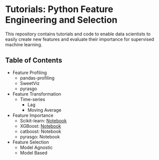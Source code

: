 # Tutorials: Python Feature Engineering and Selection

This repository contains tutorials and code to enable data scientists to easily create new features and evaluate their importance for supervised machine learning.

## Table of Contents
* Feature Profiling
    * pandas-profiling
    * SweetViz
    * pyrasgo
* Feature Transformation
    * Time-series
      * Lag
      * Moving Average
* Feature Importance
  * Scikit-learn: [Notebook](https://github.com/rasgointelligence/Tutorials/blob/main/Feature%20Importance/Sklearn%20Feature%20Importance.ipynb)
  * XGBoost: [Notebook](https://github.com/rasgointelligence/Tutorials/blob/main/Feature%20Importance/XGBoost%20Feature%20Importance.ipynb)
  * catboost: Notebook
  * pyrasgo: Notebook
* Feature Selection
  * Model Agnostic
  * Model Based

